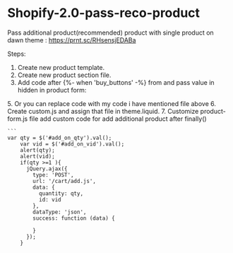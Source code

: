 # Shopify-2.0-pass-reco-product

Pass additional product(recommended) product with single product on dawn theme : https://prnt.sc/RHsensjEDABa

Steps:

1. Create new product template.
2. Create new product section file.
3. Add code after {%- when 'buy_buttons' -%}  from  <!--custom manual product---> and pass value in hidden in product form:
<input type="hidden" name="add_on_pid" id="add_on_pid" value="" disabled>
<input type="hidden" name="add_on_qty" id="add_on_qty" value="" disabled>
<input type="hidden" name="add_on_vid" id="add_on_vid" value="{{someProduct.selected_or_first_available_variant.id }}" disabled>
5. Or you can replace code with my code i have mentioned file above
6. Create custom.js and assign that file in theme.liquid.
7. Customize product-form.js file add custom code for add additional product after finally()

    ```
    var qty = $('#add_on_qty').val();
        var vid = $('#add_on_vid').val();
        alert(qty);
        alert(vid);
        if(qty >=1 ){
          jQuery.ajax({
            type: 'POST',
            url: '/cart/add.js',
            data: {
              quantity: qty,
              id: vid
            },
            dataType: 'json', 
            success: function (data) {

            } 
          });
        }
```
      
 
